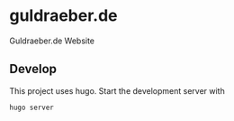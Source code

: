 # guldraeber.de
Guldraeber.de Website


## Develop
This project uses hugo. Start the development server with
```sh
hugo server
```